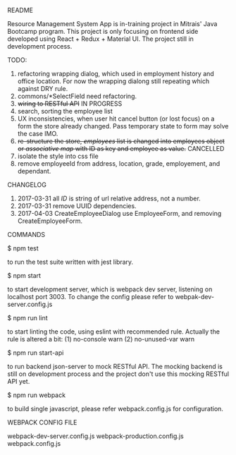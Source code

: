 README

Resource Management System App is in-training project in Mitrais' Java Bootcamp program. This project is only focusing on frontend side developed using React + Redux + Material UI.
The project still in development process.

TODO:
 1. refactoring wrapping dialog, which used in employment history and office location. For now the wrapping dialong still repeating which against DRY rule.
 2. commons/*SelectField need refactoring.
 3. <del>wiring to RESTful API</del> IN PROGRESS
 4. search, sorting the employee list
 5. UX inconsistencies, when user hit cancel button (or lost focus) on a form the store already changed. Pass temporary state to form may solve the case IMO.
 6. <del>re-structure the store, <em>employees</em> list is changed
 into employees object or <em>associative map</em> with ID as key
 and employee as value.</del> CANCELLED
 7. isolate the style into css file
 8. remove employeeId from address, location, grade, employement, and dependant.

CHANGELOG

1. 2017-03-31 all <em>ID</em> is string of url relative address,
not a number.
2. 2017-03-31 remove UUID dependencies.
3. 2017-04-03 CreateEmployeeDialog use EmployeeForm,
and removing CreateEmployeeForm.

COMMANDS 

$ npm test

to run the test suite written with jest library.

$ npm start 

to start development server, which is webpack dev server, listening on localhost port 3003.
To change the config please refer to webpak-dev-server.config.js

$ npm run lint

to start linting the code, using eslint with recommended rule. Actually the rule is altered a bit: (1) no-console warn (2) no-unused-var warn

$ npm run start-api

to run backend json-server to mock RESTful API.
The mocking backend is still on development process and the project don't use this mocking RESTful API yet.

$ npm run webpack

to build single javascript, please refer webpack.config.js for configuration.

WEBPACK CONFIG FILE

webpack-dev-server.config.js
webpack-production.config.js
webpack.config.js